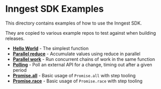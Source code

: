 # Inngest SDK Examples

This directory contains examples of how to use the Inngest SDK.

They are copied to various example repos to test against when building releases.

- [**Hello World**](/src/examples/hello-world) - The simplest function
- [**Parallel reduce**](/src/examples/parallel-reduce) - Accumulate values using reduce in parallel
- [**Parallel work**](/src/examples/parallel-work) - Run concurrent chains of work in the same function
- [**Polling**](/src/examples/polling) - Poll an external API for a change, timing out after a given period
- [**Promise.all**](/src/examples/promise-all) - Basic usage of `Promise.all` with step tooling
- [**Promise.race**](/src/examples/promise-race) - Basic usage of `Promise.race` with step tooling
